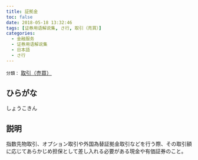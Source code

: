 ```yaml
---
title: 証拠金
toc: false
date: 2018-05-18 13:32:46
tags: [证券用语解说集, さ行, 取引（売買）]
categories:
  - 金融服务
  - 证券用语解说集
  - 日本語
  - さ行
---
```


`分類：` [取引（売買）](/tags/取引（売買）/)

## ひらがな

しょうこきん

## 説明

指数先物取引、オプション取引や外国為替証拠金取引などを行う際、その取引額に応じてあらかじめ担保として差し入れる必要がある現金や有価証券のこと。
